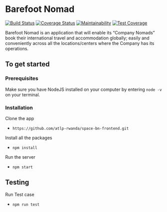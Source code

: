 # Barefoot Nomad

[![Build Status](https://travis-ci.com/atlp-rwanda/space-bn-frontend.svg?token=zEupCAtsZqdSGJp8Hjbd&branch=develop)](https://travis-ci.com/atlp-rwanda/space-bn-frontend)
[![Coverage Status](https://coveralls.io/repos/github/atlp-rwanda/space-bn-frontend/badge.svg?branch=ch-Run-code-climate-test-coverage-%23175743398)](https://coveralls.io/github/atlp-rwanda/space-bn-frontend?branch=ch-Run-code-climate-test-coverage-%23175743398)
[![Maintainability](https://api.codeclimate.com/v1/badges/8c4ce0aa0624a70efa00/maintainability)](https://codeclimate.com/github/atlp-rwanda/space-bn-frontend/maintainability)
[![Test Coverage](https://api.codeclimate.com/v1/badges/8c4ce0aa0624a70efa00/test_coverage)](https://codeclimate.com/github/atlp-rwanda/space-bn-frontend/test_coverage)

Barefoot Nomad is an application that will enable its “Company Nomads” book their international
travel and accommodation globally; easily and conveniently across all the locations/centers
where the Company has its operations.

## To get started

### Prerequisites

Make sure you have NodeJS installed on your computer by entering  `node -v ` on your terminal.

### Installation

Clone the app
* ```https://github.com/atlp-rwanda/space-bn-frontend.git```

Install all the packages
* ```npm install ```

Run the server
*  ```npm start ```

## Testing
Run Test case
* ```npm run test```
